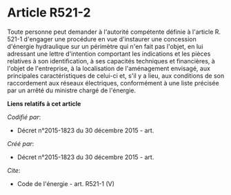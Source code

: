 # Article R521-2

Toute personne peut demander à l'autorité compétente définie à l'article R. 521-1 d'engager une procédure en vue d'instaurer
une concession d'énergie hydraulique sur un périmètre qui n'en fait pas l'objet, en lui adressant une lettre d'intention
comportant les indications et les pièces relatives à son identification, à ses capacités techniques et financières, à l'objet
de l'entreprise, à la localisation de l'aménagement envisagé, aux principales caractéristiques de celui-ci et, s'il y a lieu,
aux conditions de son raccordement aux réseaux électriques, conformément à une liste précisée par un arrêté du ministre
chargé de l'énergie.

**Liens relatifs à cet article**

_Codifié par_:

  - Décret n°2015-1823 du 30 décembre 2015 - art.

_Créé par_:

  - Décret n°2015-1823 du 30 décembre 2015 - art.

_Cite_:

  - Code de l'énergie - art. R521-1 (V)
